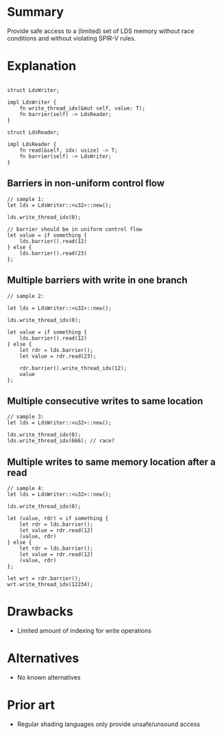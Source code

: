 
# Summary

Provide safe access to a (limited) set of LDS memory without race conditions and without violating SPIR-V rules.

# Explanation


```

struct LdsWriter;

impl LdsWriter {
    fn write_thread_idx(&mut self, value: T);
    fn barrier(self) -> LdsReader;
}

struct LdsReader;

impl LdsReader {
    fn read(&self, idx: usize) -> T;
    fn barrier(self) -> LdsWriter;
}
```
## Barriers in non-uniform control flow

```
// sample 1:
let lds = LdsWriter::<u32>::new();

lds.write_thread_idx(0);

// barrier should be in uniform control flow
let value = if something {
    lds.barrier().read(12)
} else {
    lds.barrier().read(23)
};
```

## Multiple barriers with write in one branch
```
// sample 2:

let lds = LdsWriter::<u32>::new();

lds.write_thread_idx(0);

let value = if something {
    lds.barrier().read(12)
} else {
    let rdr = lds.barrier();
    let value = rdr.read(23);
    
    rdr.barrier().write_thread_idx(12);
    value
};
```

## Multiple consecutive writes to same location
```
// sample 3:
let lds = LdsWriter::<u32>::new();

lds.write_thread_idx(0);
lds.write_thread_idx(666); // race?
```

## Multiple writes to same memory location after a read
```
// sample 4:
let lds = LdsWriter::<u32>::new();

lds.write_thread_idx(0);

let (value, rdr) = if something {
    let rdr = lds.barrier();
    let value = rdr.read(12)
    (value, rdr)
} else {
    let rdr = lds.barrier();
    let value = rdr.read(12)
    (value, rdr)
};

let wrt = rdr.barrier();
wrt.write_thread_idx(12234);
```

# Drawbacks

 * Limited amount of indexing for write operations

# Alternatives

 * No known alternatives

# Prior art

 * Regular shading languages only provide unsafe/unsound access